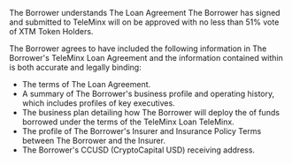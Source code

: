 The Borrower understands The Loan Agreement The Borrower has signed and submitted to TeleMinx will on be approved with no less than 51% vote of XTM Token Holders.

The Borrower agrees to have included the following information in The Borrower's TeleMinx Loan Agreement and the information contained within is both accurate and legally binding:

+ The terms of The Loan Agreement.
+ A summary of The Borrower's business profile and operating history, which includes profiles of key executives.
+ The business plan detailing how The Borrower will deploy the of funds borrowed under the terms of the TeleMinx Loan TeleMinx.
+ The profile of The Borrower's Insurer and Insurance Policy Terms between The Borrower and the Insurer.
+ The Borrower's CCUSD (CryptoCapital USD) receiving address.